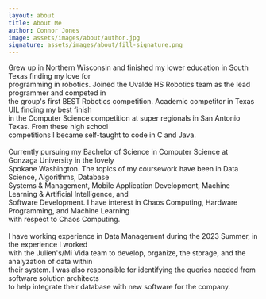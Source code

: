 ```yaml
---
layout: about
title: About Me
author: Connor Jones
image: assets/images/about/author.jpg
signature: assets/images/about/fill-signature.png
---
```


Grew up in Northern Wisconsin and finished my lower education in South Texas finding my love for<br>
programming in robotics. Joined the Uvalde HS Robotics team as the lead programmer and competed in<br>
the group's first BEST Robotics competition. Academic competitor in Texas UIL finding my best finish<br>
in the Computer Science competition at super regionals in San Antonio Texas. From these high school<br>
competitions I became self-taught to code in C and Java.<br>
<br>
Currently pursuing my Bachelor of Science in Computer Science at Gonzaga University in the lovely<br>
Spokane Washington. The topics of my coursework have been in Data Science, Algorithms, Database<br>
Systems & Management, Mobile Application Development, Machine Learning & Artificial Intelligence, and<br>
Software Development. I have interest in Chaos Computing, Hardware Programming, and Machine Learning<br>
with respect to Chaos Computing.<br>
<br>
I have working experience in Data Management during the 2023 Summer, in the experience I worked<br>
with the Julien's/Mi Vida team to develop, organize, the storage, and the analyzation of data within<br>
their system. I was also responsible for identifying the queries needed from software solution architects<br>
to help integrate their database with new software for the company.<br>